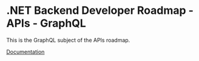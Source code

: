 # .NET Backend Developer Roadmap - APIs - GraphQL

This is the GraphQL subject of the APIs roadmap.

[Documentation](https://chillicream.com/docs/hotchocolate/v13)